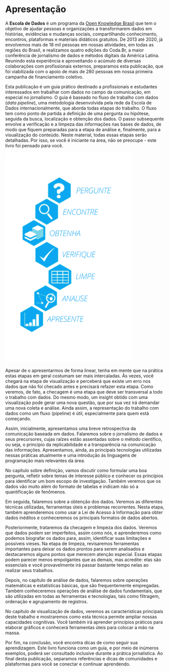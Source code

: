 # Apresentação

A **Escola de Dados** é um programa da [Open Knowledge Brasil](http://ok.org.br/) que tem o objetivo de ajudar pessoas e organizações a transformarem dados em histórias, evidências e mudanças sociais, compartilhando conhecimento, encontros, plataformas e materiais didáticos gratuitos. De 2013 até 2020, já envolvemos mais de 18 mil pessoas em nossas atividades, em todas as regiões do Brasil, e realizamos quatro edições do Coda.Br, a maior conferência de jornalismo de dados e métodos digitais da América Latina. Reunindo esta experiência e aproveitando o acúmulo de diversas colaborações com profissionais externos, preparamos esta publicação, que foi viabilizada com o apoio de mais de 280 pessoas em nossa primeira campanha de financiamento coletivo.

Esta publicação é um guia prático destinado a profissionais e estudantes interessados em trabalhar com dados no campo da comunicação, em especial no jornalismo. O guia é baseado no fluxo de trabalho com dados (*data pipeline*), uma metodologia desenvolvida pela rede da Escola de Dados internacionalmente, que aborda todas etapas do trabalho. O fluxo tem como ponto de partida a definição de uma pergunta ou hipótese, seguida da busca, localização e obtenção dos dados. O passo subsequente envolve a verificação e a limpeza das informações nas bases de dados, de modo que fiquem preparadas para a etapa de análise e, finalmente, para a visualização do conteúdo. Neste material, todas essas etapas serão detalhadas. Por isso, se você é iniciante na área, não se preocupe - este livro foi pensado para você. 

![Data pipeline ou o fluxo de trabalho com dados](images/apresentacao/datapipeline.png)

Apesar de o apresentarmos de forma linear, tenha em mente que na prática estas etapas em geral costumam ser mais intercaladas. Às vezes, você chegará na etapa de visualização e perceberá que existe um erro nos dados que não foi checado antes e precisará refazer esta etapa. Como veremos, de fato, a checagem é uma etapa que deve ser transversal a todo o trabalho com dados. Do mesmo modo, um insight obtido com uma visualização pode gerar uma nova questão, que por sua vez irá demandar uma nova coleta e análise. Ainda assim, a representação do trabalho com dados como um fluxo (pipeline) é útil, especialmente para quem está começando.

Assim, inicialmente, apresentamos uma breve retrospectiva da comunicação baseada em dados. Falaremos sobre o jornalismo de dados e seus precursores, cujas raízes estão assentadas sobre o método científico, ou seja, o princípio da replicabilidade e a transparência na comunicação das informações. Apresentamos, ainda, as principais tecnologias utilizadas nessas práticas atualmente e uma introdução às linguagens de programação mais relevantes da área. 

No capítulo sobre definição, vamos discutir como formular uma boa pergunta, refletir sobre temas de interesse público e conhecer os princípios para identificar um bom escopo de investigação. Também veremos que os dados vão muito além do formato de tabelas e indicam não só a quantificação de fenômenos. 

Em seguida, falaremos sobre a obtenção dos dados. Veremos as diferentes técnicas utilizadas, ferramentas úteis e problemas recorrentes. Nesta etapa, também aprenderemos como usar a Lei de Acesso à Informação para obter dados inéditos e conheceremos os principais formatos de dados abertos.

Posteriormente, trataremos da checagem e limpeza dos dados. Veremos que dados podem ser imperfeitos, assim como nós, e aprenderemos como podemos biografar os dados para, assim, identificar suas limitações e possíveis vieses. Na etapa de limpeza, revisaremos ferramentas importantes para deixar os dados prontos para serem analisados e destacaremos alguns pontos que merecem atenção especial. Essas etapas podem parecer menos empolgantes que as demais, mas acredite: elas são essenciais e você provavelmente irá passar bastante tempo nelas ao realizar seus trabalhos.

Depois, no capítulo de análise de dados, falaremos sobre operações matemáticas e estatísticas básicas, que são frequentemente empregadas. Também conheceremos operações de análise de dados fundamentais, que são utilizadas em todas as ferramentas e tecnologias, tais como filtragem, ordenação e agrupamento de registros.

No capítulo de visualização de dados, veremos as características principais deste trabalho e mostraremos como esta técnica permite ampliar nossas capacidades cognitivas. Você também irá aprender princípios práticos para elaborar gráficos e conhecerá ferramentas úteis para colocar a mão na massa.

Por fim, na conclusão, você encontra dicas de como seguir sua aprendizagem. Este livro funciona como um guia, e por meio de inúmeros exemplos, poderá ser consultado inclusive durante a prática jornalística. Ao final desta publicação, separamos referências e dicas de comunidades e plataformas para você se conectar e continuar aprendendo. 
